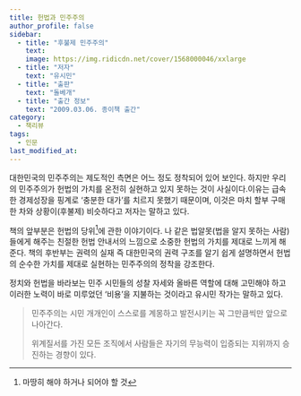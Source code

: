```yaml
---
title: 헌법과 민주주의
author_profile: false
sidebar:
  - title: "후불제 민주주의"
    text:
    image: https://img.ridicdn.net/cover/1568000046/xxlarge
  - title: "저자"
    text: "유시민"
  - title: "출판"
    text: "돌베개"
  - title: "출간 정보"
    text: "2009.03.06. 종이책 출간"
category:
  - 책리뷰
tags:
  - 인문
last_modified_at:
---
```


대한민국의 민주주의는 제도적인 측면은 어느 정도 정착되어 있어 보인다. 하지만 우리의 민주주의가 헌법의 가치를 온전히 실현하고 있지 못하는 것이 사실이다.이유는 급속한 경제성장을 핑계로 ‘충분한 대가’를  치르지 못했기 때문이며, 이것은 마치 할부 구매한 차와 상황이(후불제) 비슷하다고 저자는 말하고 있다.

책의 앞부분은 헌법의 당위[^1]에 관한 이야기이다. 나 같은 법알못(법을 알지 못하는 사람)들에게 해주는 친절한 헌법 안내서의 느낌으로 소중한 헌법의 가치를 제대로 느끼게 해준다. 책의 후반부는 권력의 실재 즉 대한민국의 권력 구조를 알기 쉽게 설명하면서 헌법의 순수한 가치를 제대로 실현하는 민주주의의 정착을 강조한다. 

정치와 헌법을 바라보는 민주 시민들의 성찰 자세와 올바른 역할에 대해 고민해야 하고 이러한 노력이 바로 미루었던 ‘비용’을 지불하는 것이라고 유시민 작가는 말하고 있다. 

> 민주주의는 시민 개개인이 스스로를 계몽하고 발전시키는 꼭 그만큼씩만 앞으로 나아간다. 
>
> 위계질서를 가진 모든 조직에서 사람들은 자기의 무능력이 입증되는 지위까지 승진하는 경향이 있다.  

[^1]: 마땅히 해야 하거나 되어야 할 것



